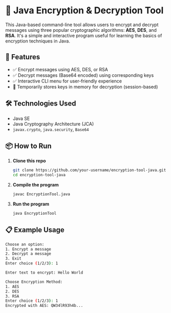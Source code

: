 # 🔐 Java Encryption & Decryption Tool

This Java-based command-line tool allows users to encrypt and decrypt messages using three popular cryptographic algorithms: **AES**, **DES**, and **RSA**. It's a simple and interactive program useful for learning the basics of encryption techniques in Java.

## 🧠 Features

- ✅ Encrypt messages using AES, DES, or RSA
- ✅ Decrypt messages (Base64 encoded) using corresponding keys
- ✅ Interactive CLI menu for user-friendly experience
- 🔑 Temporarily stores keys in memory for decryption (session-based)

## 🛠 Technologies Used

- Java SE
- Java Cryptography Architecture (JCA)
- `javax.crypto`, `java.security`, `Base64`

## 📦 How to Run

1. **Clone this repo**
   ```bash
   git clone https://github.com/your-username/encryption-tool-java.git
   cd encryption-tool-java
   ```
2. **Compile the program**
   ```bash
   javac EncryptionTool.java
   ```
3. **Run the program**
   ```bash
   java EncryptionTool
   ```

## 📋 Example Usage
```bash
Choose an option:
1. Encrypt a message
2. Decrypt a message
3. Exit
Enter choice (1/2/3): 1

Enter text to encrypt: Hello World

Choose Encryption Method:
1. AES
2. DES
3. RSA
Enter choice (1/2/3): 1
Encrypted with AES: QW34lR93h4b...
```
